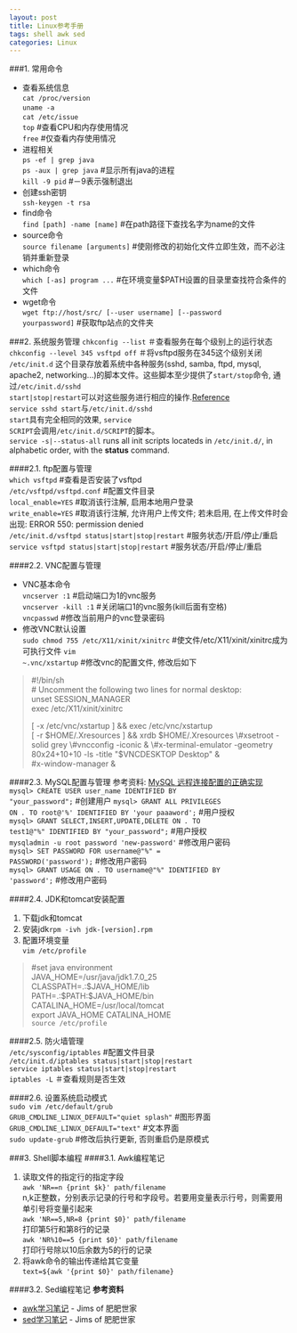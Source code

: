```yaml
---
layout: post
title: Linux参考手册
tags: shell awk sed
categories: Linux
---
```

###1. 常用命令
- 查看系统信息  
<code>cat /proc/version</code>  
<code>uname -a</code>  
<code>cat /etc/issue</code>  
<code>top</code>  #查看CPU和内存使用情况  
<code>free</code> #仅查看内存使用情况  
- 进程相关  
<code>ps -ef | grep java</code>  
<code>ps -aux | grep java</code> #显示所有java的进程  
<code>kill -9 pid</code> #－9表示强制退出  
- 创建ssh密钥  
<code>ssh-keygen -t rsa</code>  
- find命令  
<code>find [path] -name [name]</code> #在path路径下查找名字为name的文件
- source命令  
<code>source filename [arguments]</code> #使刚修改的初始化文件立即生效，而不必注销并重新登录  
- which命令  
<code>which [-as] program ...</code> #在环境变量$PATH设置的目录里查找符合条件的文件  
- wget命令  
<code>wget ftp://host/src/ [--user username] [--password yourpassword]</code> #获取ftp站点的文件夹  

###2. 系统服务管理
<code>chkconfig --list</code> ＃查看服务在每个级别上的运行状态  
<code>chkconfig --level 345 vsftpd off</code> ＃将vsftpd服务在345这个级别关闭  
<code>/etc/init.d</code> 这个目录存放着系统中各种服务(sshd, samba, ftpd, mysql, apache2, networking...)的脚本文件。这些脚本至少提供了<code>start/stop</code>命令, 通过<code>/etc/init.d/sshd start|stop|restart</code>可以对这些服务进行相应的操作.[Reference](http://www.ghacks.net/2009/04/04/get-to-know-linux-the-etcinitd-directory/)  
<code>service sshd start</code>与<code>/etc/init.d/sshd start</code>具有完全相同的效果, <code>service SCRIPT</code>会调用<code>/etc/init.d/SCRIPT</code>的脚本。  
<code>service -s|--status-all</code> runs all init scripts locateds in <code>/etc/init.d/</code>, in alphabetic order, with the **status** command.  

####2.1. ftp配置与管理  
<code>which vsftpd</code> #查看是否安装了vsftpd  
<code>/etc/vsftpd/vsftpd.conf</code>    #配置文件目录  
<code>local_enable=YES</code> #取消该行注解, 启用本地用户登录  
<code>write_enable=YES</code> #取消该行注解, 允许用户上传文件; 若未启用, 在上传文件时会出现: ERROR 550: permission denied  
<code>/etc/init.d/vsftpd status|start|stop|restart</code> #服务状态/开启/停止/重启  
<code>service vsftpd status|start|stop|restart</code> #服务状态/开启/停止/重启  

####2.2. VNC配置与管理  
- VNC基本命令  
<code>vncserver :1</code> #启动端口为1的vnc服务  
<code>vncserver -kill :1</code> #关闭端口1的vnc服务(kill后面有空格)  
<code>vncpasswd</code> #修改当前用户的vnc登录密码
- 修改VNC默认设置  
<code>sudo chmod 755 /etc/X11/xinit/xinitrc</code> #使文件/etc/X11/xinit/xinitrc成为可执行文件
<code>vim ~.vnc/xstartup</code> #修改vnc的配置文件, 修改后如下  
>\#!/bin/sh  
>\# Uncomment the following two lines for normal desktop:  
>unset SESSION_MANAGER  
>exec /etc/X11/xinit/xinitrc  
>  
>[ -x /etc/vnc/xstartup ] && exec /etc/vnc/xstartup  
>[ -r $HOME/.Xresources ] && xrdb $HOME/.Xresources  
>\#xsetroot -solid grey  
>\#vncconfig -iconic &  
>\#x-terminal-emulator -geometry 80x24+10+10 -ls -title "$VNCDESKTOP Desktop" &  
>\#x-window-manager &  

####2.3. MySQL配置与管理
参考资料: [MySQL 远程连接配置的正确实现](http://database.51cto.com/art/201006/204537.htm)  
<code>mysql> CREATE USER user_name IDENTIFIED BY "your_password";</code> #创建用户
<code>mysql> GRANT ALL PRIVILEGES ON *.* TO root@'%' IDENTIFIED BY 'your paaaword';</code> #用户授权  
<code>mysql> GRANT SELECT,INSERT,UPDATE,DELETE ON *.* TO test1@"%" IDENTIFIED BY "your_password";</code> #用户授权  
<code>mysqladmin -u root password 'new-password'</code> #修改用户密码  
<code>mysql> SET PASSWORD FOR username@"%" = PASSWORD('password');</code> #修改用户密码  
<code>mysql> GRANT USAGE ON *.* TO username@"%" IDENTIFIED BY 'password';</code> #修改用户密码  

####2.4. JDK和tomcat安装配置
1. 下载jdk和tomcat  
2. 安装jdk<code>rpm -ivh jdk-[version].rpm</code>  
3. 配置环境变量  
<code>vim /etc/profile</code>  
>\#set java environment  
>JAVA_HOME=/usr/java/jdk1.7.0_25  
>CLASSPATH=.:\$JAVA_HOME/lib  
>PATH=.:\$PATH:\$JAVA_HOME/bin  
>CATALINA_HOME=/usr/local/tomcat  
>export JAVA_HOME CATALINA_HOME  
<code>source /etc/profile</code>  

####2.5. 防火墙管理  
<code>/etc/sysconfig/iptables</code> #配置文件目录  
<code>/etc/init.d/iptables status|start|stop|restart</code>  
<code>service iptables status|start|stop|restart</code>  
<code>iptables -L</code> ＃查看规则是否生效  

####2.6. 设置系统启动模式  
<code>sudo vim /etc/default/grub</code>  
<code>GRUB_CMDLINE_LINUX_DEFAULT="quiet splash"</code> #图形界面  
<code>GRUB_CMDLINE_LINUX_DEFAULT="text"</code> #文本界面  
<code>sudo update-grub</code> #修改后执行更新, 否则重启仍是原模式

###3. Shell脚本编程
####3.1. Awk编程笔记
1. 读取文件的指定行的指定字段  
<code>awk 'NR==n {print $k}' path/filename</code>  
n,k正整数，分别表示记录的行号和字段号。若要用变量表示行号，则需要用单引号将变量引起来  
<code>awk 'NR==5,NR=8 {print $0}' path/filename</code>  
打印第5行和第8行的记录  
<code>awk 'NR%10==5 {print $0}' path/filename</code>  
打印行号除以10后余数为5的行的记录  
2. 将awk命令的输出传递给其它变量  
<code>text=${awk '{print $0}' path/filename}</code>  

####3.2. Sed编程笔记
__参考资料__  
- [awk学习笔记](http://man.lupaworld.com/content/manage/ringkee/awk.htm#id2861697) - Jims of 肥肥世家
- [sed学习笔记](http://tsnc.zhongaokao.com/tsnc_wgrj/doc/sed.htm) - Jims of 肥肥世家
